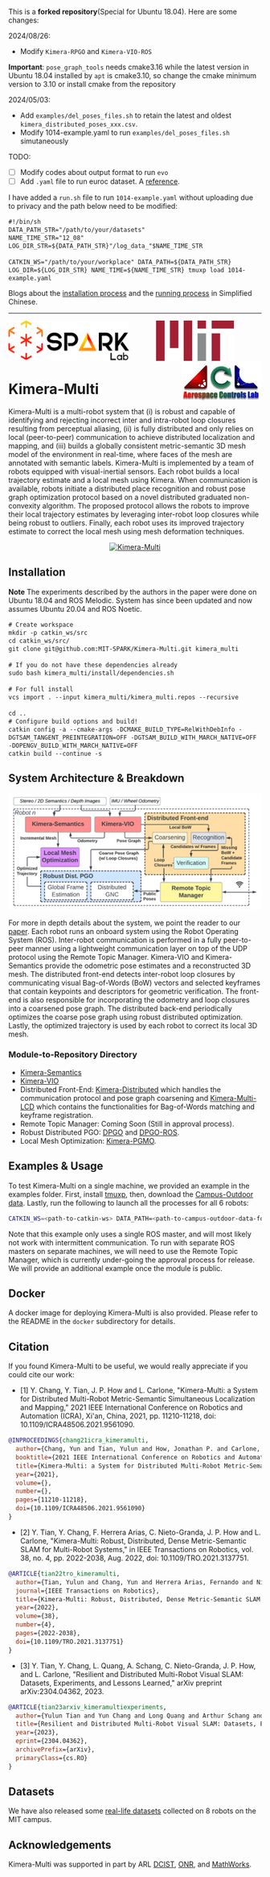 This is a **forked repository**(Special for Ubuntu 18.04). Here are some changes:

2024/08/26:
- Modify `Kimera-RPGO` and `Kimera-VIO-ROS`

**Important**: `pose_graph_tools` needs cmake3.16 while the latest version in Ubuntu 18.04 installed by `apt` is cmake3.10, so change the cmake minimum version to 3.10 or install cmake from the repository

2024/05/03:
- Add `examples/del_poses_files.sh` to retain the latest and oldest `kimera_distributed_poses_xxx.csv`.
- Modify 1014-example.yaml to run `examples/del_poses_files.sh` simutaneously

TODO:
- [ ] Modify codes about output format to run `evo`
- [ ] Add `.yaml` file to run euroc dataset. A [reference](https://github.com/MIT-SPARK/Kimera-Multi/issues/9).

I have added a `run.sh` file to run `1014-example.yaml` without uploading due to privacy and the path below need to be modified:
```shell
#!/bin/sh
DATA_PATH_STR="/path/to/your/datasets"
NAME_TIME_STR="12_08"
LOG_DIR_STR=${DATA_PATH_STR}"/log_data_"$NAME_TIME_STR

CATKIN_WS="/path/to/your/workplace" DATA_PATH=${DATA_PATH_STR} LOG_DIR=${LOG_DIR_STR} NAME_TIME=${NAME_TIME_STR} tmuxp load 1014-example.yaml
```
Blogs about the [installation process](https://blog.csdn.net/Ben__Ho/article/details/137350202) and the [running process](https://blog.csdn.net/Ben__Ho/article/details/138171249) in Simplified Chinese.

---
<div align="center">
  <a href="https://mit.edu/sparklab/">
    <img align="left" src="images/spark_logo.png" height="80" alt="sparklab">
  </a>
  <a href="https://mit.edu">
    <img align="center" src="images/mit_logo.png" height="80" alt="mit">
  </a>
  <a href="http://acl.mit.edu/">
    <img align="right" src="images/acl_logo.jpeg" height="80" alt="acl">
  </a>
</div>

# Kimera-Multi

Kimera-Multi is a multi-robot system that 
(i) is robust and capable of identifying and rejecting incorrect inter and intra-robot loop closures resulting from perceptual aliasing, 
(ii) is fully distributed and only relies on local (peer-to-peer) communication to achieve distributed localization and mapping,
and (iii) builds a globally consistent metric-semantic 3D mesh model of the environment in real-time, where faces of the mesh are annotated with semantic labels. Kimera-Multi is implemented by a team of robots equipped with visual-inertial sensors. Each robot builds a local trajectory estimate and a local mesh using Kimera. When communication is available, robots initiate a distributed place recognition and robust pose graph optimization protocol based on a novel distributed graduated non-convexity algorithm. The proposed protocol allows the robots to improve their local trajectory estimates by leveraging inter-robot loop closures while being robust to outliers. Finally, each robot uses its improved trajectory estimate to correct the local mesh using mesh deformation techniques.

<p align="center">
    <a href="https://youtu.be/G8PktlQ82uw">
    <img src="images/kimera_multi.png" alt="Kimera-Multi">
    </a>
</p>

## Installation

**Note**
The experiments described by the authors in the paper were done on Ubuntu 18.04 and ROS Melodic.
System has since been updated and now assumes Ubuntu 20.04 and ROS Noetic.
```
# Create workspace
mkdir -p catkin_ws/src
cd catkin_ws/src/
git clone git@github.com:MIT-SPARK/Kimera-Multi.git kimera_multi

# If you do not have these dependencies already
sudo bash kimera_multi/install/dependencies.sh

# For full install
vcs import . --input kimera_multi/kimera_multi.repos --recursive

cd ..
# Configure build options and build!
catkin config -a --cmake-args -DCMAKE_BUILD_TYPE=RelWithDebInfo -DGTSAM_TANGENT_PREINTEGRATION=OFF -DGTSAM_BUILD_WITH_MARCH_NATIVE=OFF -DOPENGV_BUILD_WITH_MARCH_NATIVE=OFF
catkin build --continue -s
```

## System Architecture & Breakdown
<p align="center">
    <a href="https://arxiv.org/abs/2106.14386">
    <img src="images/system_arch.png" alt="Kimera-Multi System">
    </a>
</p>

For more in depth details about the system, we point the reader to our [paper](https://arxiv.org/abs/2106.14386).
Each robot runs an onboard system using the Robot Operating System (ROS). 
Inter-robot communication is performed in a fully peer-to-peer manner using a lightweight communication layer on top of the UDP protocol using the Remote Topic Manager. 
Kimera-VIO and Kimera-Semantics provide the odometric pose estimates and a reconstructed 3D mesh. 
The distributed front-end detects inter-robot loop closures by communicating visual Bag-of-Words (BoW) vectors and selected keyframes that contain keypoints and descriptors for geometric verification. 
The front-end is also responsible for incorporating the odometry and loop closures into a coarsened pose graph. 
The distributed back-end periodically optimizes the coarse pose graph using robust distributed optimization. Lastly, the optimized trajectory is used by each robot to correct its local 3D mesh.

### Module-to-Repository Directory
- [Kimera-Semantics](https://github.com/MIT-SPARK/Kimera-Semantics)
- [Kimera-VIO](https://github.com/MIT-SPARK/Kimera-VIO)
- Distributed Front-End: [Kimera-Distributed](https://github.com/MIT-SPARK/Kimera-Distributed) which handles the communication protocol and pose graph coarsening and [Kimera-Multi-LCD](https://github.com/MIT-SPARK/Kimera-Multi-LCD) which contains the functionalities for Bag-of-Words matching and keyframe registration.
- Remote Topic Manager: Coming Soon (Still in approval process).
- Robust Distributed PGO: [DPGO](https://github.com/mit-acl/dpgo) and [DPGO-ROS](https://github.com/mit-acl/dpgo_ros).
- Local Mesh Optimization: [Kimera-PGMO](https://github.com/MIT-SPARK/Kimera-PGMO).

## Examples & Usage

To test Kimera-Multi on a single machine, we provided an example in the examples folder.
First, install [tmuxp](https://github.com/tmux-python/tmuxp),
then, download the [Campus-Outdoor data](https://github.com/MIT-SPARK/Kimera-Multi-Data).
Lastly, run the following to launch all the processes for all 6 robots:
```bash
CATKIN_WS=<path-to-catkin-ws> DATA_PATH=<path-to-campus-outdoor-data-folder> LOG_DIR=<path-to-log-folder> tmuxp load 1014-example.yaml
```
Note that this example only uses a single ROS master, and will most likely not work with intermittent communication.
To run with separate ROS masters on separate machines, we will need to use the Remote Topic Manager,
which is currently under-going the approval process for release.
We will provide an additional example once the module is public.

## Docker

A docker image for deploying Kimera-Multi is also provided. Please refer to the README in the `docker` subdirectory for details.

## Citation

If you found Kimera-Multi to be useful, we would really appreciate if you could cite our work:

- [1] Y. Chang, Y. Tian, J. P. How and L. Carlone, "Kimera-Multi: a System for Distributed Multi-Robot Metric-Semantic Simultaneous Localization and Mapping," 2021 IEEE International Conference on Robotics and Automation (ICRA), Xi'an, China, 2021, pp. 11210-11218, doi: 10.1109/ICRA48506.2021.9561090.

```bibtex
@INPROCEEDINGS{chang21icra_kimeramulti,
  author={Chang, Yun and Tian, Yulun and How, Jonathan P. and Carlone, Luca},
  booktitle={2021 IEEE International Conference on Robotics and Automation (ICRA)}, 
  title={Kimera-Multi: a System for Distributed Multi-Robot Metric-Semantic Simultaneous Localization and Mapping}, 
  year={2021},
  volume={},
  number={},
  pages={11210-11218},
  doi={10.1109/ICRA48506.2021.9561090}
}

```

- [2] Y. Tian, Y. Chang, F. Herrera Arias, C. Nieto-Granda, J. P. How and L. Carlone, "Kimera-Multi: Robust, Distributed, Dense Metric-Semantic SLAM for Multi-Robot Systems," in IEEE Transactions on Robotics, vol. 38, no. 4, pp. 2022-2038, Aug. 2022, doi: 10.1109/TRO.2021.3137751.
```bibtex
@ARTICLE{tian22tro_kimeramulti,
  author={Tian, Yulun and Chang, Yun and Herrera Arias, Fernando and Nieto-Granda, Carlos and How, Jonathan P. and Carlone, Luca},
  journal={IEEE Transactions on Robotics}, 
  title={Kimera-Multi: Robust, Distributed, Dense Metric-Semantic SLAM for Multi-Robot Systems}, 
  year={2022},
  volume={38},
  number={4},
  pages={2022-2038},
  doi={10.1109/TRO.2021.3137751}
}

```

- [3] Y. Tian, Y. Chang, L. Quang, A. Schang, C. Nieto-Granda, J. P. How, and L. Carlone, "Resilient and Distributed Multi-Robot Visual SLAM: Datasets, Experiments, and Lessons Learned," arXiv preprint arXiv:2304.04362, 2023.
```bibtex
@ARTICLE{tian23arxiv_kimeramultiexperiments,
  author={Yulun Tian and Yun Chang and Long Quang and Arthur Schang and Carlos Nieto-Granda and Jonathan P. How and Luca Carlone},
  title={Resilient and Distributed Multi-Robot Visual SLAM: Datasets, Experiments, and Lessons Learned},
  year={2023},
  eprint={2304.04362},
  archivePrefix={arXiv},
  primaryClass={cs.RO}
}
```

## Datasets

We have also released some [real-life datasets](https://github.com/MIT-SPARK/Kimera-Multi-Data) collected on 8 robots on the MIT campus.

## Acknowledgements
Kimera-Multi was supported in part by ARL [DCIST](https://www.dcist.org), [ONR](https://www.nre.navy.mil/), and [MathWorks](https://www.mathworks.com/).
